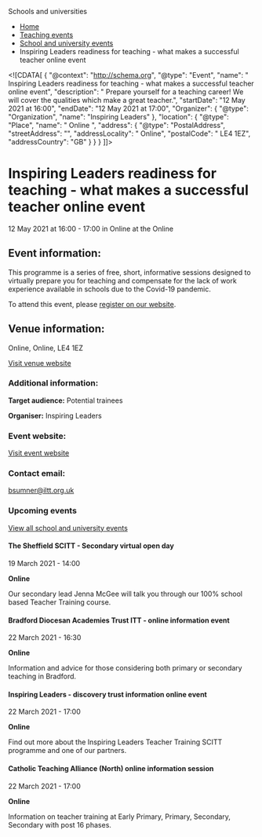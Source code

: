 Schools and universities

*   [Home](/)
*   [Teaching events](/teaching-events)
*   [School and university events](/teaching-events/training-provider-events)
*   Inspiring Leaders readiness for teaching - what makes a successful teacher online event

<!\[CDATA\[ { "@context": "http://schema.org", "@type": "Event", "name": " Inspiring Leaders readiness for teaching - what makes a successful teacher online event", "description": " Prepare yourself for a teaching career! We will cover the qualities which make a great teacher.", "startDate": "12 May 2021 at 16:00", "endDate": "12 May 2021 at 17:00", "Organizer": { "@type": "Organization", "name": "Inspiring Leaders" }, "location": { "@type": "Place", "name": " Online ", "address": { "@type": "PostalAddress", "streetAddress": "", "addressLocality": " Online", "postalCode": " LE4 1EZ", "addressCountry": "GB" } } } \]\]>

Inspiring Leaders readiness for teaching - what makes a successful teacher online event
=======================================================================================

12 May 2021 at 16:00 - 17:00 in Online at the Online

Event information:
------------------

This programme is a series of free, short, informative sessions designed to virtually prepare you for teaching and compensate for the lack of work experience available in schools due to the Covid-19 pandemic.

To attend this event, please [register on our website](https://www.eventbrite.co.uk/e/readiness-for-teaching-what-makes-a-successful-teachersession-7-tickets-144002658829?aff=ebdsoporgprofile).

Venue information:
------------------

Online, Online, LE4 1EZ

[Visit venue website](https://www.eventbrite.co.uk/e/readiness-for-teaching-what-makes-a-successful-teachersession-7-tickets-144002658829?aff=ebdsoporgprofile "Online")

### Additional information:

**Target audience:** Potential trainees

**Organiser:** Inspiring Leaders

### Event website:

[Visit event website](https://www.eventbrite.co.uk/e/readiness-for-teaching-what-makes-a-successful-teachersession-7-tickets-144002658829?aff=ebdsoporgprofile)

### Contact email:

[bsumner@iltt.org.uk](mailto:bsumner@iltt.org.uk)

### Upcoming events

[View all school and university events](/teaching-events/training-provider-events)

[](/teaching-events/training-provider-events/210319-the-sheffield-scitt-secondary-virtual-open-day)

#### The Sheffield SCITT - Secondary virtual open day

19 March 2021 - 14:00

**Online**

Our secondary lead Jenna McGee will talk you through our 100% school based Teacher Training course.

[](/teaching-events/training-provider-events/210322-bradford-diocesan-academies-trust-itt-online-information-event)

#### Bradford Diocesan Academies Trust ITT - online information event

22 March 2021 - 16:30

**Online**

Information and advice for those considering both primary or secondary teaching in Bradford.

[](/teaching-events/training-provider-events/210322-inspiring-leaders-discovery-trust-information-online-event)

#### Inspiring Leaders - discovery trust information online event

22 March 2021 - 17:00

**Online**

Find out more about the Inspiring Leaders Teacher Training SCITT programme and one of our partners.

[](/teaching-events/training-provider-events/210322-catholic-teaching-alliance-north-online-information-session)

#### Catholic Teaching Alliance (North) online information session

22 March 2021 - 17:00

**Online**

Information on teacher training at Early Primary, Primary, Secondary, Secondary with post 16 phases.